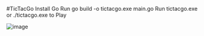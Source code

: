 #TicTacGo
Install Go
Run go build -o tictacgo.exe main.go
Run tictacgo.exe or ./tictacgo.exe to Play

![image](https://github.com/user-attachments/assets/63bc3ad2-82bc-4108-92ad-3ba8ddbe0c56)

